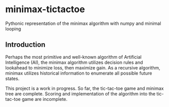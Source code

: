 # minimax-tictactoe
Pythonic representation of the minimax algorithm with numpy and minimal looping

## Introduction
Perhaps the most primitive and well-known algorithm of Artificial Intelligence (AI), the minimax algorithm utilizes decision rules and lookahead to minimize loss, then maximize gain.  As a recursive algorithm, minimax utilizes historical information to enumerate all possible future states.

This project is a work in progress.  So far, the tic-tac-toe game and minimax tree are complete.  Scoring and implementation of the algorithm into the tic-tac-toe game are incomplete.
